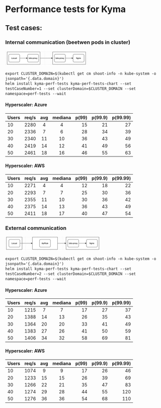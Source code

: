 # Performance tests for Kyma

## Test cases: 
### Internal communication (beetwen pods in cluster)
![Locust -> Locust Istio sidecar -> Nginx Istio sidecar -> Nginx](internal.png)

```console
export CLUSTER_DOMAIN=$(kubectl get cm shoot-info -n kube-system -o jsonpath='{.data.domain}')
helm install kyma-perf-tests kyma-perf-tests-chart --set testCaseNumber=1 --set clusterDomain=$CLUSTER_DOMAIN --set namespace=perf-tests --wait
```

#### Hyperscaler: Azure

| Users | req/s | avg  | mediana |p(99)|p(99.9)|p(99.99)|
| ------|:-----:| :---:|:----:  |---: |-----:|-----: |
| 10    | 2280  | 4   | 4       | 15  | 21   | 27    |
| 20    | 2336  | 7   | 6       | 28  | 34   | 39    |
| 30    | 2340  | 11  | 10      | 36  | 43   | 49    |
| 40    | 2419  | 14  | 12      | 41  | 49   | 56    |
| 50    | 2461  | 18  | 16      | 46  | 55   | 63    |

#### Hyperscaler: AWS

| Users | req/s | avg  | mediana |p(99)|p(99.9)|p(99.99)|
| ------|:-----:| :---:|:----:  |---: |-----:|-----: |
| 10    | 2271  | 4   | 4       | 12  | 18   | 22    |
| 20    | 2293  | 7   | 7       | 25  | 30   | 36    |
| 30    | 2355  | 11  | 10      | 30  | 36   | 42    |
| 40    | 2375  | 14  | 13      | 36  | 43   | 49    |
| 50    | 2411  |  18 | 17      | 40  | 47   | 54    |


### External communication 
![Locust -> ApiRule -> Nginx Istio sidecar -> Nginx](external.png)

```console
export CLUSTER_DOMAIN=$(kubectl get cm shoot-info -n kube-system -o jsonpath='{.data.domain}')
helm install kyma-perf-tests kyma-perf-tests-chart --set testCaseNumber=2 --set clusterDomain=$CLUSTER_DOMAIN --set namespace=perf-tests --wait
```

#### Hyperscaler: Azure

| Users | req/s | avg  | mediana |p(99)|p(99.9)|p(99.99)|
| ------|:-----:| :---:|:----:  |---: |-----:|-----:  |
| 10    | 1215  | 7    | 7      | 17  | 27   | 37     |
| 20    | 1388  | 14   | 13     | 26  | 35   | 43     |
| 30    | 1364  | 20   | 20     | 33  | 41   | 49     |
| 40    | 1383  | 27   | 26     | 41  | 50   | 59     |
| 50    | 1406  | 34   | 32     | 58  | 69   | 81     |


#### Hyperscaler: AWS

| Users | req/s | avg  | mediana |p(99)|p(99.9)|p(99.99)|
| ------|:-----:| :---:|:----:  |---: |-----:|-----:  |
| 10    |  1074 | 9    | 9      | 17  | 26   | 46     |
| 20    | 1233  | 15   | 15     | 26  | 39   | 69     |
| 30    |  1266 | 22   | 21     | 35  | 47   | 83     |
| 40    | 1274  | 29   | 28     | 44  | 55   | 120    |
| 50    | 1276  | 36   | 36     | 54  | 68   | 110    |